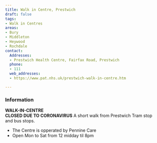```yaml
---
title: Walk in Centre, Prestwich
draft: false
tags:
- Walk in Centres
areas:
- Bury
- Middleton
- Heywood
- Rochdale
contact:
  Addresses:
  - Prestwich Health Centre, Fairfax Road, Prestwich
  phone:
  - 111
  web_addresses:
  - https://www.pat.nhs.uk/prestwich-walk-in-centre.htm

---
```

### Information
**WALK-IN-CENTRE**  
**CLOSED DUE TO CORONAVIRUS**
A short walk from Prestwich Tram stop and bus stops.

- The Centre is opperated by Pennine Care
- Open Mon to Sat from 12 midday til 8pm